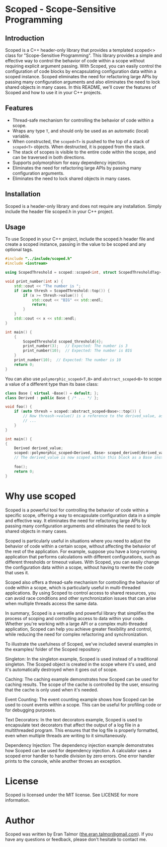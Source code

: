 # Scoped - Scope-Sensitive Programming
## Introduction
Scoped is a C++ header-only library that provides a templated scoped<> class for "Scope-Sensitive Programming". 
This library provides a simple and effective way to control the behavior of code within a scope without requiring 
explicit argument passing. With Scoped, you can easily control the configuration of code blocks by encapsulating 
configuration data within a scoped instance. Scoped eliminates the need for refactoring large APIs by passing many 
configuration arguments and also eliminates the need to lock shared objects in many cases. 
In this README, we'll cover the features of Scoped and how to use it in your C++ projects.

## Features
* Thread-safe mechanism for controlling the behavior of code within a scope.
* Wraps any type `T`, and should only be used as an automatic (local) variable.
* When constructed, the `scoped<T>` is pushed to the top of a stack of `scoped<T>` objects. When destructed, it is popped from the stack.
* The stack of scopes is visible to the entire code within the scope, and can be traversed in both directions.
* Supports polymorphism for easy dependency injection.
* Eliminates the need for refactoring large APIs by passing many configuration arguments.
* Eliminates the need to lock shared objects in many cases.

## Installation
Scoped is a header-only library and does not require any installation. Simply include the header file scoped.h in your C++ project.

## Usage
To use Scoped in your C++ project, include the scoped.h header file and create a scoped instance, 
passing in the value to be scoped and any optional tags.


```c++
#include "../include/scoped.h"
#include <iostream>

using ScopedThreshold = scoped::scoped<int, struct ScopedThresholdTag>;

void print_number(int x) {
    std::cout << "The number is ";
    if (auto thresh = ScopedThreshold::top()) {
        if (x >= thresh->value()) {
            std::cout << "BIG" << std::endl;
            return;
        }
    }
    std::cout << x << std::endl;
}

int main() {
    {
        ScopedThreshold scoped_threshold{4}; 
        print_number(3);   // Expected: The number is 3
        print_number(10);  // Expected: The number is BIG
    }
    print_number(10);  // Expected: The number is 10
    return 0;
}
```

You can also use `polymorphic_scoped<T,B>` and `abstract_scoped<B>` to scope a value of a different type than its base class:

```c++
class Base { virtual ~Base() = default; };
class Derived : public Base { /* ... */ };

void foo() {
    if (auto thresh = scoped::abstract_scoped<Base>::top()) {
        // Now threash->value() is a reference to the derived_value, as a Base instance 
        // ...
    }
}

int main() {
{
    Derived derived_value;
    scoped::polymorphic_scoped<Derived, Base> scoped_derived{derived_value};
    // The derived_value is now scoped within this block as a Base instance
        
    foo();
    return 0;
}
```

# Why use scoped
Scoped is a powerful tool for controlling the behavior of code within a specific scope, 
offering a way to encapsulate configuration data in a simple and effective way. 
It eliminates the need for refactoring large APIs by passing many configuration arguments 
and eliminates the need to lock shared objects in many cases.

Scoped is particularly useful in situations where you need to adjust the behavior of code within 
a certain scope, without affecting the behavior of the rest of the application. For example, suppose 
you have a long-running application that performs calculations with different configurations, 
such as different thresholds or timeout values. With Scoped, you can easily change the configuration 
data within a scope, without having to rewrite the code that uses it.

Scoped also offers a thread-safe mechanism for controlling the behavior of code within a scope,
which is particularly useful in multi-threaded applications. By using Scoped to control access to shared
resources, you can avoid race conditions and other synchronization issues that can arise when
multiple threads access the same data.

In summary, Scoped is a versatile and powerful library that simplifies the process of scoping and
controlling access to data within your code. Whether you're working with a large API or a complex
multi-threaded application, Scoped can help you achieve greater flexibility and control, while 
reducing the need for complex refactoring and synchronization.

To illustrate the usefulness of Scoped, we've included several examples in the examples/ folder of the Scoped repository:

Singleton: In the singleton example, Scoped is used instead of a traditional singleton.
The Scoped object is created in the scope where it's used, and it's automatically destroyed when it goes out of scope.

Caching: The caching example demonstrates how Scoped can be used for caching results.
The scope of the cache is controlled by the user, ensuring that the cache is only used when it's needed.

Event Counting: The event counting example shows how Scoped can be used to count events within a scope. 
This can be useful for profiling code or for debugging purposes.

Text Decorators: In the text decorators example, Scoped is used to encapsulate text decorators that affect the 
output of a log file in a multithreaded program. This ensures that the log file is properly formatted, even when multiple
threads are writing to it simultaneously.

Dependency Injection: The dependency injection example demonstrates how Scoped can be used for dependency injection.
A calculator uses a scoped error handler to handle division by zero errors. One error handler prints to the console, 
while another throws an exception.

# License
Scoped is licensed under the MIT license. See LICENSE for more information.

# Author
Scoped was written by Eran Talmor (the.eran.talmor@gmail.com). If you have any questions or feedback, please don't hesitate to contact me.
